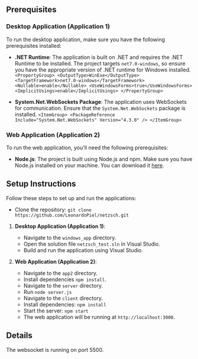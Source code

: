 ## Prerequisites

### Desktop Application (Application 1)

To run the desktop application, make sure you have the following prerequisites installed:

-   **.NET Runtime**: The application is built on .NET and requires the .NET Runtime to be installed. The project targets `net7.0-windows`, so ensure you have the appropriate version of .NET runtime for Windows installed.
`<PropertyGroup>
  <OutputType>WinExe</OutputType>
  <TargetFramework>net7.0-windows</TargetFramework>
  <Nullable>enable</Nullable>
  <UseWindowsForms>true</UseWindowsForms>
  <ImplicitUsings>enable</ImplicitUsings>
</PropertyGroup>`

- **System.Net.WebSockets Package**: The application uses WebSockets for communication. Ensure that the `System.Net.WebSockets` package is installed.
`<ItemGroup>
  <PackageReference Include="System.Net.WebSockets" Version="4.3.0" />
</ItemGroup>`

### Web Application (Application 2)

To run the web application, you'll need the following prerequisites:

-   **Node.js**: The project is built using Node.js and npm. Make sure you have Node.js installed on your machine. You can download it [here](https://nodejs.org/).

## Setup Instructions

Follow these steps to set up and run the applications:
-   Clone the repository: `git clone https://github.com/LeonardoPiel/netzsch.git`
1.  **Desktop Application (Application 1)**:
    -   Navigate to the `windows_app` directory.
    -   Open the solution file `netzsch_test.sln` in Visual Studio.
    -   Build and run the application using Visual Studio.
2.  **Web Application (Application 2)**:
    
    -   Navigate to the `app2` directory.
    -   Install dependencies `npm install`.
    -  	Navigate to the `server` directory.
    -   Run `node server.js`
    -   Navigate to the `client` directory.
    -   Install dependencies: `npm install`
    -   Start the server: `npm start`
    -   The web application will be running at `http://localhost:3000`.
## Details
The websocket is running on port 5500.

